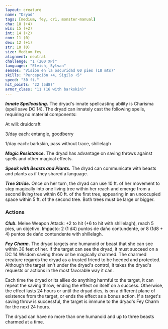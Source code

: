 ```yaml
---
layout: creature
name: "Dryad"
tags: [medium, fey, cr1, monster-manual]
cha: 18 (+4)
wis: 15 (+2)
int: 14 (+2)
con: 11 (0)
dex: 12 (+1)
str: 10 (0)
size: Medium fey
alignment: neutral
challenge: "1 (200 XP)"
languages: "Elvish, Sylvan"
senses: "Visión en la oscuridad 60 pies (18 mts)"
skills: "Percepción +4, Sigilo +5"
speed: "30 ft."
hit_points: "22 (5d8)"
armor_class: "11 (16 with barkskin)"
---
```


***Innate Spellcasting.*** The dryad's innate spellcasting ability is Charisma (spell save DC 14). The dryad can innately cast the following spells, requiring no material components:

At will: druidcraft

3/day each: entangle, goodberry

1/day each: barkskin, pass without trace, shillelagh

***Magic Resistance.*** The dryad has advantage on saving throws against spells and other magical effects.

***Speak with Beasts and Plants.*** The dryad can communicate with beasts and plants as if they shared a language.

***Tree Stride.*** Once on her turn, the dryad can use 10 ft. of her movement to step magically into one living tree within her reach and emerge from a second living tree within 60 ft. of the first tree, appearing in an unoccupied space within 5 ft. of the second tree. Both trees must be large or bigger.

### Actions

***Club.*** Melee Weapon Attack: +2 to hit (+6 to hit with shillelagh), reach 5 pies, un objetivo. Impacto: 2 (1 d4) puntos de daño contundente, or 8 (1d8 + 4) puntos de daño contundente with shillelagh.

***Fey Charm.*** The dryad targets one humanoid or beast that she can see within 30 feet of her. If the target can see the dryad, it must succeed on a DC 14 Wisdom saving throw or be magically charmed. The charmed creature regards the dryad as a trusted friend to be heeded and protected. Although the target isn't under the dryad's control, it takes the dryad's requests or actions in the most favorable way it can.

Each time the dryad or its allies do anything harmful to the target, it can repeat the saving throw, ending the effect on itself on a success. Otherwise, the effect lasts 24 hours or until the dryad dies, is on a different plane of existence from the target, or ends the effect as a bonus action. If a target's saving throw is successful, the target is immune to the dryad's Fey Charm for the next 24 hours.

The dryad can have no more than one humanoid and up to three beasts charmed at a time.